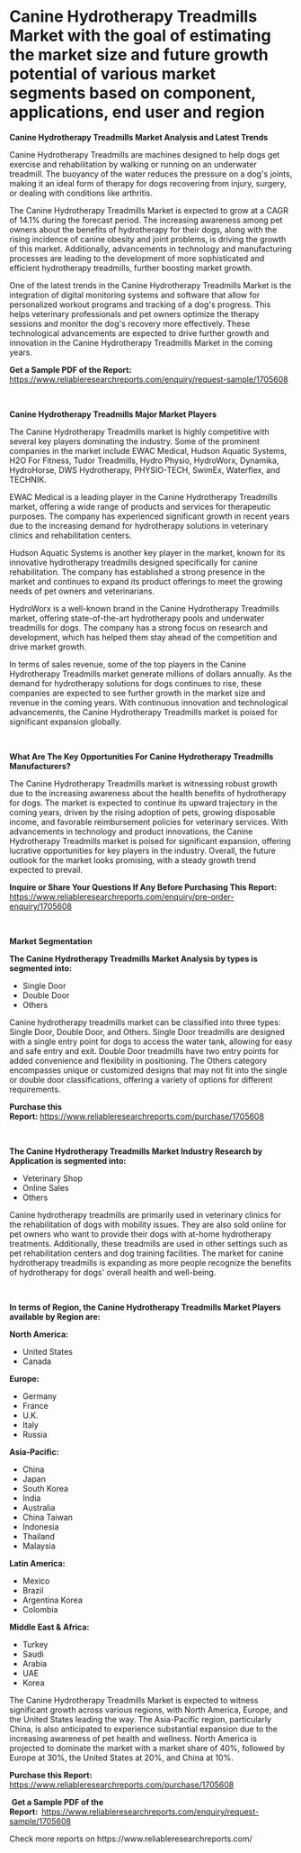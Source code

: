 <p><h1>Canine Hydrotherapy Treadmills Market with the goal of estimating the market size and future growth potential of various market segments based on component, applications, end user and region</h1></p><p><strong>Canine Hydrotherapy Treadmills Market Analysis and Latest Trends</strong></p>
<p><p>Canine Hydrotherapy Treadmills are machines designed to help dogs get exercise and rehabilitation by walking or running on an underwater treadmill. The buoyancy of the water reduces the pressure on a dog's joints, making it an ideal form of therapy for dogs recovering from injury, surgery, or dealing with conditions like arthritis.</p><p>The Canine Hydrotherapy Treadmills Market is expected to grow at a CAGR of 14.1% during the forecast period. The increasing awareness among pet owners about the benefits of hydrotherapy for their dogs, along with the rising incidence of canine obesity and joint problems, is driving the growth of this market. Additionally, advancements in technology and manufacturing processes are leading to the development of more sophisticated and efficient hydrotherapy treadmills, further boosting market growth.</p><p>One of the latest trends in the Canine Hydrotherapy Treadmills Market is the integration of digital monitoring systems and software that allow for personalized workout programs and tracking of a dog's progress. This helps veterinary professionals and pet owners optimize the therapy sessions and monitor the dog's recovery more effectively. These technological advancements are expected to drive further growth and innovation in the Canine Hydrotherapy Treadmills Market in the coming years.</p></p>
<p><strong>Get a Sample PDF of the Report:&nbsp;</strong> <a href="https://www.reliableresearchreports.com/enquiry/request-sample/1705608">https://www.reliableresearchreports.com/enquiry/request-sample/1705608</a></p>
<p>&nbsp;</p>
<p><strong>Canine Hydrotherapy Treadmills Major Market Players</strong></p>
<p><p>The Canine Hydrotherapy Treadmills market is highly competitive with several key players dominating the industry. Some of the prominent companies in the market include EWAC Medical, Hudson Aquatic Systems, H2O For Fitness, Tudor Treadmills, Hydro Physio, HydroWorx, Dynamika, HydroHorse, DWS Hydrotherapy, PHYSIO-TECH, SwimEx, Waterflex, and TECHNIK.</p><p>EWAC Medical is a leading player in the Canine Hydrotherapy Treadmills market, offering a wide range of products and services for therapeutic purposes. The company has experienced significant growth in recent years due to the increasing demand for hydrotherapy solutions in veterinary clinics and rehabilitation centers.</p><p>Hudson Aquatic Systems is another key player in the market, known for its innovative hydrotherapy treadmills designed specifically for canine rehabilitation. The company has established a strong presence in the market and continues to expand its product offerings to meet the growing needs of pet owners and veterinarians.</p><p>HydroWorx is a well-known brand in the Canine Hydrotherapy Treadmills market, offering state-of-the-art hydrotherapy pools and underwater treadmills for dogs. The company has a strong focus on research and development, which has helped them stay ahead of the competition and drive market growth.</p><p>In terms of sales revenue, some of the top players in the Canine Hydrotherapy Treadmills market generate millions of dollars annually. As the demand for hydrotherapy solutions for dogs continues to rise, these companies are expected to see further growth in the market size and revenue in the coming years. With continuous innovation and technological advancements, the Canine Hydrotherapy Treadmills market is poised for significant expansion globally.</p></p>
<p>&nbsp;</p>
<p><strong>What Are The Key Opportunities For Canine Hydrotherapy Treadmills Manufacturers?</strong></p>
<p><p>The Canine Hydrotherapy Treadmills market is witnessing robust growth due to the increasing awareness about the health benefits of hydrotherapy for dogs. The market is expected to continue its upward trajectory in the coming years, driven by the rising adoption of pets, growing disposable income, and favorable reimbursement policies for veterinary services. With advancements in technology and product innovations, the Canine Hydrotherapy Treadmills market is poised for significant expansion, offering lucrative opportunities for key players in the industry. Overall, the future outlook for the market looks promising, with a steady growth trend expected to prevail.</p></p>
<p><strong>Inquire or Share Your Questions If Any Before Purchasing This Report:</strong> <a href="https://www.reliableresearchreports.com/enquiry/pre-order-enquiry/1705608">https://www.reliableresearchreports.com/enquiry/pre-order-enquiry/1705608</a></p>
<p>&nbsp;</p>
<p><strong>Market Segmentation</strong></p>
<p><strong>The Canine Hydrotherapy Treadmills Market Analysis by types is segmented into:</strong></p>
<p><ul><li>Single Door</li><li>Double Door</li><li>Others</li></ul></p>
<p><p>Canine hydrotherapy treadmills market can be classified into three types: Single Door, Double Door, and Others. Single Door treadmills are designed with a single entry point for dogs to access the water tank, allowing for easy and safe entry and exit. Double Door treadmills have two entry points for added convenience and flexibility in positioning. The Others category encompasses unique or customized designs that may not fit into the single or double door classifications, offering a variety of options for different requirements.</p></p>
<p><strong>Purchase this Report:&nbsp;</strong><a href="https://www.reliableresearchreports.com/purchase/1705608">https://www.reliableresearchreports.com/purchase/1705608</a></p>
<p>&nbsp;</p>
<p><strong>The Canine Hydrotherapy Treadmills Market Industry Research by Application is segmented into:</strong></p>
<p><ul><li>Veterinary Shop</li><li>Online Sales</li><li>Others</li></ul></p>
<p><p>Canine hydrotherapy treadmills are primarily used in veterinary clinics for the rehabilitation of dogs with mobility issues. They are also sold online for pet owners who want to provide their dogs with at-home hydrotherapy treatments. Additionally, these treadmills are used in other settings such as pet rehabilitation centers and dog training facilities. The market for canine hydrotherapy treadmills is expanding as more people recognize the benefits of hydrotherapy for dogs' overall health and well-being.</p></p>
<p>&nbsp;</p>
<p><strong>In terms of Region, the Canine Hydrotherapy Treadmills Market Players available by Region are:</strong></p>
<p>
    <p> <strong> North America: </strong>
        <ul>
            <li>United States</li>
            <li>Canada</li>
        </ul>
        </p> 
    <p> <strong> Europe: </strong>
        <ul>
            <li>Germany</li>
            <li>France</li>
            <li>U.K.</li>
            <li>Italy</li>
            <li>Russia</li>
        </ul>
        </p> 
    <p> <strong> Asia-Pacific: </strong>
        <ul>
            <li>China</li>
            <li>Japan</li>
            <li>South Korea</li>
            <li>India</li>
            <li>Australia</li>
            <li>China Taiwan</li>
            <li>Indonesia</li>
            <li>Thailand</li>
            <li>Malaysia</li>
        </ul>
        </p> 
    <p> <strong> Latin America: </strong>
        <ul>
            <li>Mexico</li>
            <li>Brazil</li>
            <li>Argentina Korea</li>
            <li>Colombia</li>
        </ul>
        </p> 
    <p> <strong> Middle East & Africa: </strong>
        <ul>
            <li>Turkey</li>
            <li>Saudi</li>
            <li>Arabia</li>
            <li>UAE</li>
            <li>Korea</li>
        </ul>
    </p>
    </p>
<p><p>The Canine Hydrotherapy Treadmills Market is expected to witness significant growth across various regions, with North America, Europe, and the United States leading the way. The Asia-Pacific region, particularly China, is also anticipated to experience substantial expansion due to the increasing awareness of pet health and wellness. North America is projected to dominate the market with a market share of 40%, followed by Europe at 30%, the United States at 20%, and China at 10%.</p></p>
<p><strong>Purchase this Report: </strong><a href="https://www.reliableresearchreports.com/purchase/1705608">https://www.reliableresearchreports.com/purchase/1705608</a></p>
<p>&nbsp;<strong>Get a Sample PDF of the Report:&nbsp;&nbsp;</strong><a href="https://www.reliableresearchreports.com/enquiry/request-sample/1705608">https://www.reliableresearchreports.com/enquiry/request-sample/1705608</a></p>
<p><strong></strong></p>
<p>Check more reports on https://www.reliableresearchreports.com/</p>